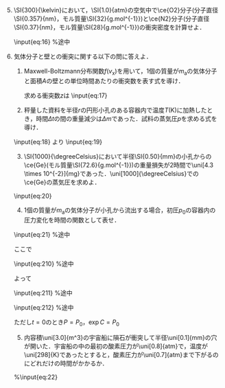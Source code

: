 <!--
-->

5. \SI{300}{\kelvin}において，\SI{1.0}{atm}の空気中で\ce{O2}分子(分子直径\SI{0.357}{nm}，モル質量\SI{32}{g.mol^{-1}})と\ce{N2}分子(分子直径\SI{0.37}{nm}，モル質量\SI{28}{g.mol^{-1}})の衝突密度を計算せよ．

    \input{eq:16} %途中
  

6. 気体分子と壁との衝突に関する以下の問に答えよ．
    
    1. Maxwell-Boltzmann分布関数$f(v_\mathrm{x})$を用いて，1個の質量が$m_\mathrm{a}$の気体分子と面積$A$の壁との単位時間あたりの衝突数を表す式を導け．

        求める衝突数$z$は
    \input{eq:17}
    
    2. 秤量した資料を半径$r$の円形小孔のある容器内で温度$T(\si{\kelvin})$に加熱したとき，時間$\Delta t$の間の重量減少は$\Delta m$であった．試料の蒸気圧$p$を求める式を導け．

    \input{eq:18}
        より
    \input{eq:19}
    
    3. \SI{1000}{\degreeCelsius}において半径\SI{0.50}{mm}の小孔からの\ce{Ge}(モル質量\SI{72.6}{g.mol^{-1}})の重量損失が2時間で\uni[4.3 \times 10^{-2}]{mg}であった．\uni[1000]{\degreeCelsius}での\ce{Ge}の蒸気圧を求めよ． 

    \input{eq:20}
    
    4. 1個の質量が$m_\mathrm{a}$の気体分子が小孔から流出する場合，初圧$p_0$の容器内の圧力変化を時間の関数として表せ．

    \input{eq:21} %途中
    
    ここで
    
    \input{eq:210} %途中
    
    よって
    
    \input{eq:211} %途中
    
    \input{eq:212} %途中
    
    ただし$t = 0$のとき$P = P_0$，$\exp{C} = P_0$

    5. 内容積\uni[3.0]{m^3}の宇宙船に隕石が衝突して半径\uni[0.1]{mm}の穴が開いた．宇宙船の中の最初の酸素圧力が\uni[0.8]{atm}で，温度が\uni[298]{K}であったとすると，酸素圧力が\uni[0.7]{atm}まで下がるのにどれだけの時間がかかるか．

    %\input{eq:22}




